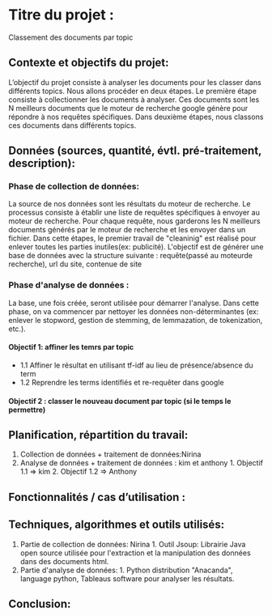 # Titre du projet : 
Classement des documents par topic

## Contexte et objectifs du projet:
L’objectif du projet consiste à analyser les documents pour les classer dans différents topics. 
Nous allons procéder en deux étapes. Le première étape consiste à collectionner les documents à analyser. Ces documents sont les N meilleurs documents que le moteur de recherche google génère pour répondre à nos requêtes spécifiques. Dans deuxième étapes, nous classons ces documents dans différents topics. 

## Données (sources, quantité, évtl. pré-traitement, description):
### Phase de collection de données:
La source de nos données sont les résultats du moteur de recherche. Le processus consiste à établir une liste de requêtes spécifiques à envoyer au moteur de recherche. Pour chaque requête, nous garderons les N meilleurs documents générés par le moteur de recherche et les envoyer dans un fichier. Dans cette étapes, le premier travail de "cleaninig" est réalisé pour enlever toutes les parties inutiles(ex: publicité). L'objectif est de générer une base de données avec la structure suivante : requête(passé au moteurde recherche), url du site, contenue de site

### Phase d'analyse de données :
La base, une fois créée, seront utilisée pour démarrer l'analyse. Dans cette phase, on va commencer par nettoyer les données non-déterminantes (ex: enlever le stopword, gestion de stemming, de lemmazation, de tokenization, etc.).

#### Objectif 1: affiner les temrs par topic
- 1.1 Affiner le résultat en utilisant tf-idf au lieu de présence/absence du term
- 1.2 Reprendre les terms identifiés et re-requêter dans google

#### Objectif 2 : classer le nouveau document par topic (si le temps le permettre)

## Planification, répartition du travail:
1. Collection de données + traitement de données:Nirina
2. Analyse de données + traitement de données  : kim et anthony
         1. Objectif 1.1 => kim
         2. Objectif 1.2 => Anthony

## Fonctionnalités / cas d’utilisation :


## Techniques, algorithmes et outils utilisés:
1. Partie de collection de données: Nirina
         1. Outil Jsoup: Librairie Java open source utilisée pour l'extraction et la manipulation des données dans des documents html.
2. Partie d'analyse de données: 
         1. Python distribution "Anacanda", language python, Tableaus software pour analyser les résultats.


## Conclusion:




